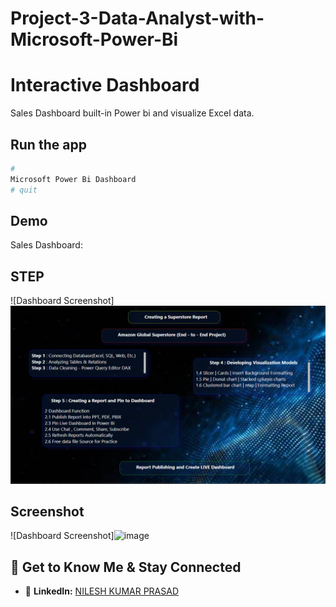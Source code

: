 # Project-3-Data-Analyst-with-Microsoft-Power-Bi

# Interactive Dashboard 

Sales Dashboard built-in Power bi and  visualize Excel data.


## Run the app
```Powershell
# 
Microsoft Power Bi Dashboard
# quit
```

## Demo
Sales Dashboard: 

## STEP
![Dashboard Screenshot]![image](Step.png)

## Screenshot
![Dashboard Screenshot]![image]()


## 🤝 Get to Know Me & Stay Connected

- 💼 **LinkedIn:** [NILESH KUMAR PRASAD](www.linkedin.com/in/nilesh-kumar-prasad-89253128b)
